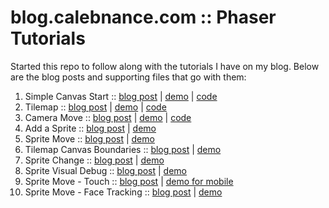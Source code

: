 # blog.calebnance.com :: Phaser Tutorials

Started this repo to follow along with the tutorials I have on my blog. Below are the blog posts and supporting files that go with them:

1. Simple Canvas Start :: [blog post](https://blog.calebnance.com/phaser/simple-canvas-start.html) | [demo](https://blog.calebnance.com/tutorial/phaser/simple-canvas-start.html) | [code](../master/1-simple-canvas-start)
2. Tilemap :: [blog post](https://blog.calebnance.com/phaser/tilemap.html) | [demo](https://blog.calebnance.com/tutorial/phaser/tilemap.html) | [code](../master/2-tilemap)
3. Camera Move :: [blog post](https://blog.calebnance.com/phaser/camera-move.html) | [demo](https://blog.calebnance.com/tutorial/phaser/camera-move.html) | [code](../master/3-camera-move)
4. Add a Sprite :: [blog post](https://blog.calebnance.com/phaser/adding-a-sprite.html) | [demo](https://blog.calebnance.com/tutorial/phaser/adding-a-sprite.html)
5. Sprite Move :: [blog post](https://blog.calebnance.com/phaser/sprite-move.html) | [demo](https://blog.calebnance.com/tutorial/phaser/sprite-move.html)
6. Tilemap Canvas Boundaries :: [blog post](https://blog.calebnance.com/phaser/tilemap-canvas-boundaries.html) | [demo](https://blog.calebnance.com/tutorial/phaser/tilemap-canvas-boundaries.html)
7. Sprite Change :: [blog post](https://blog.calebnance.com/phaser/sprite-change.html) | [demo](https://blog.calebnance.com/tutorial/phaser/sprite-change.html)
8. Sprite Visual Debug :: [blog post](https://blog.calebnance.com/phaser/sprite-visual-debug.html) | [demo](https://blog.calebnance.com/tutorial/phaser/sprite-visual-debug.html)
9. Sprite Move - Touch :: [blog post](https://blog.calebnance.com/phaser/sprite-touch-move.html) | [demo for mobile](https://blog.calebnance.com/tutorial/phaser/sprite-touch-move.html)
10. Sprite Move - Face Tracking :: [blog post](https://blog.calebnance.com/phaser/sprite-move-face-tracking.html) | [demo](https://blog.calebnance.com/tutorial/phaser/sprite-move-face-tracking.html)
